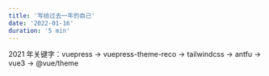 ```yaml
---
title: '写给过去一年的自己'
date: '2022-01-16'
duration: '5 min'
---
```


<!-- 不经意间，2021 年就结束了。这是我成为前端开发者的第 3 个年头，过的很快，但很充实。

下面讲讲 2021 年的收获（我更愿意称之为心理变化历程）。

在 2021 年初，经历了一段职业迷茫期。大致是：不知道该朝什么方向，以及如何去学习才能提升自己。

一个偶然，认识了 vuepress，一个基于 vue 的静态网站生成器。之前自己也尝试去动手做一个 blog，但能力有限，效果并不是很理想。刚好 vuepress 丰富的第三方主题很好的满足了我的需求。于是乎，周末的时间都用来杠上了 vuepress。

还记得一开始上手的时候，很痛苦。配置项多的让人眼花缭乱，不知道从何下手，只能硬着头皮肝。不过成功之后的成就感，还是很不错的。

当拥有了一个基于 vuepress 简单的 blog 的时候，紧接着了解到 vuepress-theme-reco 主题，更炫酷的页面效果，让我忍不住的去探究。 -->

2021 年关键字：vuepress -> vuepress-theme-reco -> tailwindcss -> antfu -> vue3 -> @vue/theme
